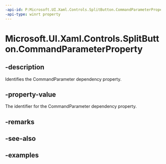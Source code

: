 ```yaml
---
-api-id: P:Microsoft.UI.Xaml.Controls.SplitButton.CommandParameterProperty
-api-type: winrt property
---
```

<!-- Property syntax.
public DependencyProperty CommandParameterProperty { get; }
-->

# Microsoft.UI.Xaml.Controls.SplitButton.CommandParameterProperty


## -description

Identifies the CommandParameter dependency property.


## -property-value

The identifier for the CommandParameter dependency property.


## -remarks


## -see-also


## -examples


